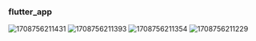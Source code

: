 ### flutter_app
![1708756211431](https://github.com/JinhoMo/OCR_Project/assets/82569171/2c18399c-8986-4575-9e90-59095b954da1)
![1708756211393](https://github.com/JinhoMo/OCR_Project/assets/82569171/550c3dff-8e66-418c-b99d-8273cbe60d73)
![1708756211354](https://github.com/JinhoMo/OCR_Project/assets/82569171/c055c629-ae1a-42dc-adc3-5fdefd02a928)
![1708756211229](https://github.com/JinhoMo/OCR_Project/assets/82569171/cfad3592-54b2-45bb-9523-3f1f13058d41)
